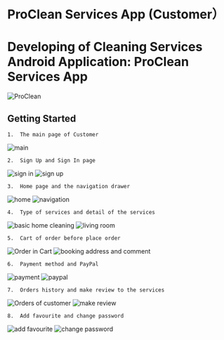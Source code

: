 # ProClean Services App (Customer）
# Developing of Cleaning Services Android Application: ProClean Services App
![ProClean](https://user-images.githubusercontent.com/33799735/58864672-c4de9680-86e7-11e9-84f7-a6371b0c0466.jpg)
## Getting Started

```
1.	The main page of Customer
```
![main](https://user-images.githubusercontent.com/33799735/58864912-2868c400-86e8-11e9-82f4-2e61d3565d32.PNG)
```
2.	Sign Up and Sign In page
```
![sign in](https://user-images.githubusercontent.com/33799735/58864999-55b57200-86e8-11e9-8dc5-dba187ab0bc6.PNG)
![sign up](https://user-images.githubusercontent.com/33799735/58865002-564e0880-86e8-11e9-9ea8-1acfbc6cc843.PNG)
```
3.	Home page and the navigation drawer
```
![home](https://user-images.githubusercontent.com/33799735/58865641-7df1a080-86e9-11e9-86b9-dbec7d4b43d1.PNG)
![navigation](https://user-images.githubusercontent.com/33799735/58865639-7df1a080-86e9-11e9-8ecb-da05f1e2cd50.PNG)
```
4.	Type of services and detail of the services
```
![basic home cleaning](https://user-images.githubusercontent.com/33799735/58865729-abd6e500-86e9-11e9-866a-8a9a6f5d8f4e.PNG)
![living room](https://user-images.githubusercontent.com/33799735/58865731-abd6e500-86e9-11e9-89d0-31d25fbf7a40.PNG)
```
5.	Cart of order before place order
```
![Order in Cart](https://user-images.githubusercontent.com/33799735/58865805-ce68fe00-86e9-11e9-854c-3fd4952ea3e7.PNG)
![booking address and comment](https://user-images.githubusercontent.com/33799735/58865804-cdd06780-86e9-11e9-800e-efde794823b9.PNG)

```
6.	Payment method and PayPal
```
![payment](https://user-images.githubusercontent.com/33799735/58865877-f22c4400-86e9-11e9-9cf6-be6c971e7e95.PNG)
![paypal](https://user-images.githubusercontent.com/33799735/58865878-f22c4400-86e9-11e9-99bb-5babee481bfe.PNG)
```
7.	Orders history and make review to the services
```
![Orders of customer](https://user-images.githubusercontent.com/33799735/58865958-19831100-86ea-11e9-9e7c-a106ff1ea7be.PNG)
![make review](https://user-images.githubusercontent.com/33799735/58865959-1a1ba780-86ea-11e9-82f7-636d3fde90aa.PNG)
```
8.	Add favourite and change password 
```
![add favourite](https://user-images.githubusercontent.com/33799735/58866009-361f4900-86ea-11e9-8ed0-db1e158cf0aa.PNG)
![change password](https://user-images.githubusercontent.com/33799735/58866010-361f4900-86ea-11e9-82d8-dc81f5a5491b.PNG)
